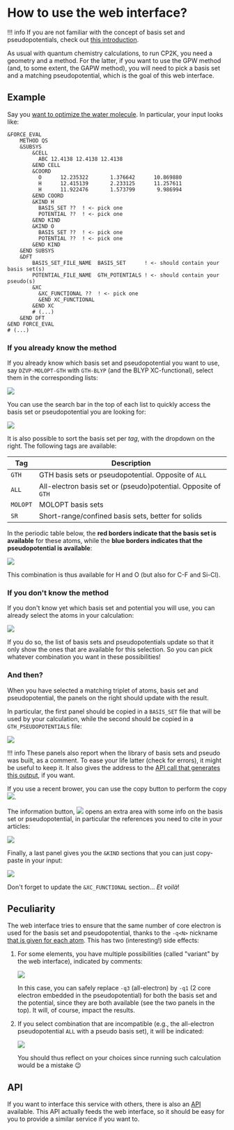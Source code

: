# How to use the web interface?

!!! info
    If you are not familiar with the concept of basis set and pseudopotentials, check out [this introduction](basis_sets_and_pseudos.md).

As usual with quantum chemistry calculations, to run CP2K, you need a geometry and a method.
For the latter, if you want to use the GPW method (and, to some extent, the GAPW method), you will need to pick a basis set and a matching pseudopotential, which is the goal of this web interface.

## Example

Say you [want to optimize the water molecule](https://www.cp2k.org/howto:geometry_optimisation).
In particular, your input looks like:

```
&FORCE_EVAL
    METHOD QS
    &SUBSYS
        &CELL
          ABC 12.4138 12.4138 12.4138
        &END CELL
        &COORD
          O      12.235322       1.376642      10.869880
          H      12.415139       2.233125      11.257611
          H      11.922476       1.573799       9.986994
        &END COORD
        &KIND H
          BASIS_SET ??  ! <- pick one
          POTENTIAL ??  ! <- pick one
        &END KIND
        &KIND O
          BASIS_SET ??  ! <- pick one
          POTENTIAL ??  ! <- pick one
        &END KIND
    &END SUBSYS
    &DFT
        BASIS_SET_FILE_NAME  BASIS_SET      ! <- should contain your basis set(s)
        POTENTIAL_FILE_NAME  GTH_POTENTIALS ! <- should contain your pseudo(s)
        &XC
          &XC_FUNCTIONAL ??  ! <- pick one
          &END XC_FUNCTIONAL
        &END XC
        # (...)
    &END DFT
&END FORCE_EVAL
# (...)
```

### If you already know the method

If you already know which basis set and pseudopotential you want to use, say `DZVP-MOLOPT-GTH` with `GTH-BLYP` (and the BLYP XC-functional), select them in the corresponding lists:

![](../images/webserver_pick_bs_pseudo.jpg)

You can use the search bar in the top of each list to quickly access the basis set or pseudopotential you are looking for:

![](../images/webserver_search.jpg)

It is also possible to sort the basis set per *tag*, with the dropdown on the right.
The following tags are available:

| Tag      | Description                                                    |
|----------|----------------------------------------------------------------|
| `GTH`    | GTH basis sets or pseudopotential. Opposite of `ALL`           |
| `ALL`    | All-electron basis set or (pseudo)potential. Opposite of `GTH` |
| `MOLOPT` | MOLOPT basis sets                                              |
 | `SR`     | Short-range/confined basis sets, better for solids             |

In the periodic table below, the **red borders indicate that the basis set is available** for these atoms, while the **blue borders indicates that the pseudopotential is available**:

![](../images/webserver_pt_selected.jpg)

This combination is thus available for H and O (but also for C-F and Si-Cl).

### If you don't know the method

If you don't know yet which basis set and potential you will use, you can already select the atoms in your calculation:

![](../images/webserver_pt_atoms_selected.jpg)

If you do so, the list of basis sets and pseudopotentials update so that it only show the ones that are available for this selection.
So you can pick whatever combination you want in these possibilities!

### And then?

When you have selected a matching triplet of atoms, basis set and pseudopotential, the panels on the right should update with the result.

In particular, the first panel should be copied in a `BASIS_SET` file that will be used by your calculation, while the second should be copied in a `GTH_PSEUDOPOTENTIALS` file:

![](../images/webserver_panels.jpg)

!!! info
    These panels also report when the library of basis sets and pseudo was built, as a comment.
    To ease your life latter (check for errors), it might be useful to keep it.
    It also gives the address to the [API call that generates this output](api.md), if you want.

If you use a recent brower, you can use the copy button to perform the copy 
![](../images/webserver_copy_btn.jpg).

The information button, ![](../images/webserver_info_btn.jpg) opens an extra area with some info on the basis set or pseudopotential, in particular the references you need to cite in your articles:

![](../images/webserver_info_area.jpg)

Finally, a last panel gives you the `&KIND` sections that you can just copy-paste in your input:

![](../images/webserver_kind_panel.jpg)

Don't forget to update the `&XC_FUNCTIONAL` section... *Et voilà*!

## Peculiarity

The web interface tries to ensure that the same number of core electron is used for the basis set and pseudopotential, thanks to the `-q<N>` nickname [that is given for each atom](basis_sets_and_pseudos.md#pairing-gth-pseudopotentials-with-basis-sets).
This has two (interesting!) side effects:

1. For some elements, you have multiple possibilities (called "variant" by the web interface), indicated by comments:
     
    ![](../images/webserver_kind_panel_multiple.jpg)

    In this case, you can safely replace `-q3` (all-electron) by `-q1` (2 core electron embedded in the pseudopotential) for both the basis set and the potential, since they are both available (see the two panels in the top). It will, of course, impact the results.

2. If you select combination that are incompatible (e.g., the all-electron pseudopotential `ALL` with a pseudo basis set), it will be indicated:

     ![](../images/webserver_kind_panel_err.jpg)

     You should thus reflect on your choices since running such calculation would be a mistake 😉

## API

If you want to interface this service with others, there is also an [API](api.md) available.
This API actually feeds the web interface, so it should be easy for you to provide a similar service if you want to.